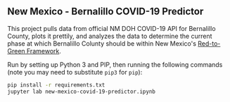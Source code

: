 ## New Mexico - Bernalillo COVID-19 Predictor

This project pulls data from official NM DOH COVID-19 API for Bernalillo County, plots it prettily,
and analyzes the data to determine the current phase at which  Bernalillo Colunty should be within
New Mexico's [Red-to-Green Framework](https://cv.nmhealth.org/public-health-orders-and-executive-orders/red-to-green/).

Run by setting up Python 3 and PIP, then running the following commands
(note you may need to substitute `pip3` for `pip`):

```bash
pip install -r requirements.txt
jupyter lab new-mexico-covid-19-predictor.ipynb
```